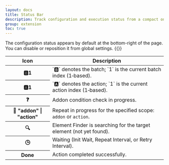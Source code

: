 ```yaml
---
layout: docs
title: Status Bar
description: Track configuration and execution status from a compact on-page status bar
group: extension
toc: true
---
```


The configuration status appears by default at the bottom-right of the page. You can disable or reposition it from global settings.
{{<img status-bar.png>}}

<table class="table">
  <thead>
    <tr>
      <th scope="col">Icon</th>
      <th scope="col">Description</th>
    </tr>
  </thead>
  <tbody>
    <tr>
      <th scope="row">🅱️1</th>
  <td>`🅱️` denotes the batch; `1` is the current batch index (1‑based).</td>
    </tr>
    <tr>
      <th scope="row">🅰️1</th>
  <td>`🅰️` denotes the action; `1` is the current action index (1‑based).</td>
    </tr>
    <tr>
      <th scope="row">❓</th>
  <td>Addon condition check in progress.</td>
    </tr>
    <tr>
      <th scope="row">🔁 "addon" | "action"</th>
  <td>Repeat in progress for the specified scope: <code>addon</code> or <code>action</code>.</td>
    </tr>
    <tr>
      <th scope="row">🔍</th>
  <td>Element Finder is searching for the target element (not yet found).</td>
    </tr>
    <tr>
      <th scope="row">🕒</th>
  <td>Waiting (Init Wait, Repeat Interval, or Retry Interval).</td>
    </tr>
    <tr>
      <th scope="row">Done</th>
  <td>Action completed successfully.</td>
    </tr>
  </tbody>
</table>